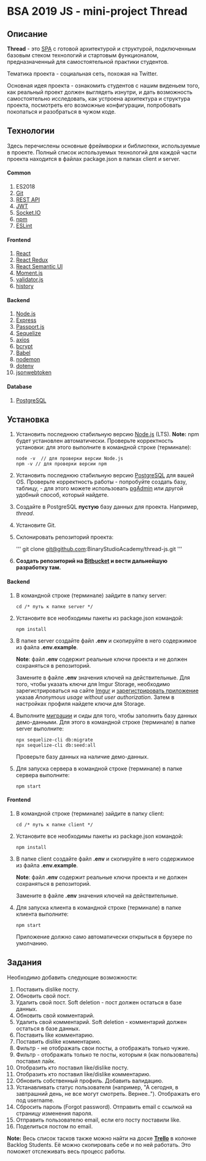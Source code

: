 # BSA 2019 JS - mini-project Thread

## Описание
**Thread** - это [SPA](https://medium.com/NeotericEU/single-page-application-vs-multiple-page-application-2591588efe58 "SPA") с готовой архитектурой и структурой, подключенным базовым стеком технологий и стартовым функционалом, предназначенный для самостоятельной практики студентов.

Тематика проекта - социальная сеть, похожая на Twitter.

Основная идея проекта -  ознакомить студентов с нашим виденьем того, как реальный проект должен выглядеть изнутри, и дать возможность самостоятельно исследовать, как устроена архитектура и структура проекта, посмотреть его возможные конфигурации, попробовать покопаться и разобраться в чужом коде.


## Технологии

Здесь перечислены основные фреймворки и библиотеки, используемые в проекте. Полный список используемых технологий для каждой части проекта находится в файлах package.json в папках client и server.

#### Common
1. ES2018
2. [Git](https://git-scm.com/book/ru/v1/%D0%92%D0%B2%D0%B5%D0%B4%D0%B5%D0%BD%D0%B8%D0%B5-%D0%9E%D1%81%D0%BD%D0%BE%D0%B2%D1%8B-Git "Git")
3. [REST API](https://www.restapitutorial.com/lessons/restquicktips.html "REST API")
4. [JWT](https://en.wikipedia.org/wiki/JSON_Web_Token "JWT")
5. [Socket.IO](https://socket.io/docs/ "Socket.IO")
6. [npm](https://en.wikipedia.org/wiki/Npm_(software))
7. [ESLint](https://eslint.org/docs/user-guide/getting-started "ESLint")

#### Frontend
1. [React](https://reactjs.org/docs/getting-started.html "React")
2. [React Redux](https://redux.js.org/introduction/getting-started "React Redux")
3. [React Semantic UI](https://react.semantic-ui.com/ "React Semantic UI")
4. [Moment.js](https://momentjs.com/ "Moment.js")
5. [validator.js](https://www.npmjs.com/package/validator "validator.js")
6. [history](https://www.npmjs.com/package/history "history")

#### Backend
1. [Node.js](https://nodejs.org/en/ "Node.js")
2. [Express](https://expressjs.com/ru/guide/routing.html "Express")
3. [Passport.js](http://www.passportjs.org/docs/ "Passport.js")
4. [Sequelize](http://docs.sequelizejs.com/ "Sequelize")
5. [axios](https://www.npmjs.com/package/axios "axios")
6. [bcrypt](https://www.npmjs.com/package/bcrypt "bcrypt")
7. [Babel](https://babeljs.io/docs/en/index.html "Babel")
8. [nodemon](https://www.npmjs.com/package/nodemon "nodemon")
9. [dotenv](https://www.npmjs.com/package/dotenv "dotenv")
10. [jsonwebtoken](https://www.npmjs.com/package/jsonwebtoken "jsonwebtoken")

#### Database
1. [PostgreSQL](https://www.postgresql.org/download/ "PostgreSQL")

## Установка

1. Установить последнюю стабильную версию [Node.js](https://nodejs.org/en/ "Node.js") (LTS). **Note:** npm будет установлен автоматически. Проверьте корректность установки: для этого выполните в командной строке (терминале):

       node -v  // для проверки версии Node.js
	   npm -v // для проверки версии npm

2. Установить последнюю стабильную версию [PostgreSQL](https://www.postgresql.org/download/ "PostgreSQL") для вашей OS. Проверьте корректность работы - попробуйте создать базу, таблицу, - для этого можете использовать [pgAdmin](https://www.pgadmin.org/ "pgAdmin") или другой удобный способ, который найдете.

3. Создайте в PostgreSQL **пустую** базу данных для проекта. Например, *thread*.

4. Установите Git.

5. Склонировать репозиторий проекта:

    '''
    git clone git@github.com:BinaryStudioAcademy/thread-js.git
    '''
    
6. **Создать репозиторий на [Bitbucket](https://bitbucket.org/) и вести дальнейшую разработку там.**

#### Backend

1. В командной строке (терминале) зайдите в папку server:

       cd /* путь к папке server */

2. Установите все необходимы пакеты из package.json командой:

       npm install

3.  В папке server создайте файл **.env** и скопируйте в него содержимое из файла **.env.example**.

	**Note**: файл **.env** содержит реальные ключи проекта и не должен сохраняться в репозиторий.

	Замените в файле **.env** значения ключей на действительные.
	Для того, чтобы указать ключи для Imgur Storage, необходимо зарегистрироваться на сайте [Imgur](https://imgur.com/register "Imgur") и [зарегистрировать приложение](https://api.imgur.com/oauth2/addclient) указав *Anonymous usage without user authorization*. Затем в настройках профиля найдете ключи для Storage.

4. Выполните [миграции](http://docs.sequelizejs.com/manual/migrations.html#running-migrations "миграции") и сиды для того, чтобы заполнить базу данных демо-данными. Для этого в командной строке (терминале) в папке server выполните:

    ```
    npx sequelize-cli db:migrate
    npx sequelize-cli db:seed:all
    ```
    
	Проверьте базу данных на наличие демо-данных.

5. Для запуска сервера в командной строке (терминале) в папке сервера выполните:
    ```
    npm start
    ```

#### Frontend

1. В командной строке (терминале) зайдите в папку client:

       cd /* путь к папке client */

2. Установите все необходимы пакеты из package.json командой:

       npm install

3.  В папке client создайте файл **.env** и скопируйте в него содержимое из файла **.env.example**.

	**Note**: файл **.env** содержит реальные ключи проекта и не должен сохраняться в репозиторий.

	Замените в файле **.env** значения ключей на действительные.
    
4. Для запуска клиента в командной строке (терминале) в папке клиента выполните:
    ```
    npm start
    ```
    Приложение должно само автоматически открыться в брузере по умолчанию.
    
## Задания

Необходимо добавить следующие возможности:

1. Поставить dislike посту.
2. Обновить свой пост.
3. Удалить свой пост. Soft deletion - пост должен остаться в базе данных.
4. Обновить свой комментарий.
5. Удалить свой комментарий. Soft deletion - комментарий должен остаться в базе данных.
6. Поставить like комментарию.
7. Поставить dislike комментарию.
8. Фильтр - не отображать свои посты, а отображать только чужие.
9. Фильтр - отображать только те посты, которым я (как пользователь) поставил лайк.
10. Отобразить кто поставил like/dislike посту.
11. Отобразить кто поставил like/dislike комментарию.
12. Обновить собственный профиль. Добавить валидацию.
13. Устанавливать статус пользователя (например, "А сегодня, в завтрашний день, не все могут смотреть. Вернее.."). Отображать его под username.
14. Сбросить пароль (Forgot password). Отправить email с ссылкой на страницу изменения пароля.
15. Отправить пользователю email, если его посту поставили like.
16. Поделиться постом по email.

**Note:** Весь список тасков также можно найти на доске [**Trello**](https://trello.com/b/9Y9ZIr6j "**Trello**") в колонке Backlog Students. Её можно скопировать себе и по ней работать. Это поможет отслеживать весь процесс работы.

